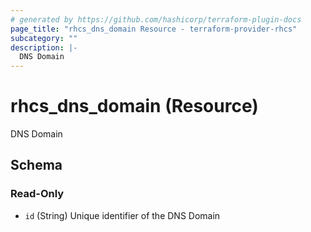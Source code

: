 ```yaml
---
# generated by https://github.com/hashicorp/terraform-plugin-docs
page_title: "rhcs_dns_domain Resource - terraform-provider-rhcs"
subcategory: ""
description: |-
  DNS Domain
---
```


# rhcs_dns_domain (Resource)

DNS Domain



<!-- schema generated by tfplugindocs -->
## Schema

### Read-Only

- `id` (String) Unique identifier of the DNS Domain


